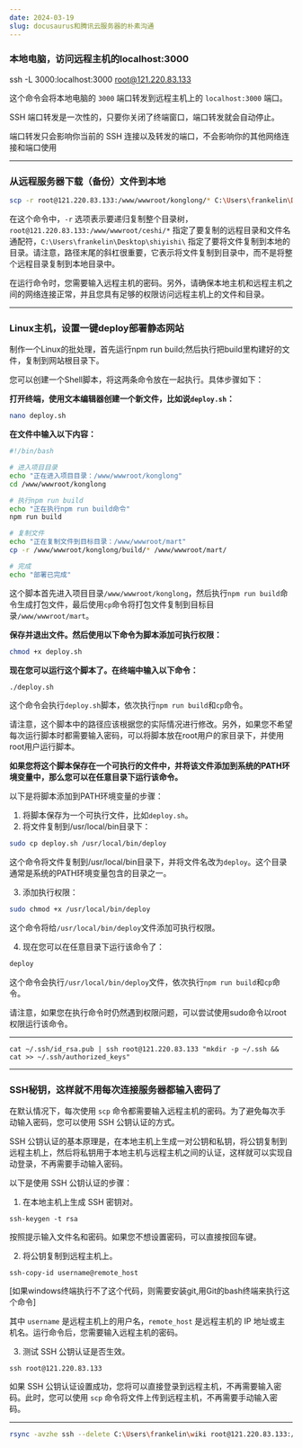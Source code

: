 ```yaml
---
date: 2024-03-19
slug: docusaurus和腾讯云服务器的朴素沟通
---
```




### 本地电脑，访问远程主机的localhost:3000

ssh -L 3000:localhost:3000 root@121.220.83.133

这个命令会将本地电脑的 `3000` 端口转发到远程主机上的 `localhost:3000` 端口。

SSH 端口转发是一次性的，只要你关闭了终端窗口，端口转发就会自动停止。

端口转发只会影响你当前的 SSH 连接以及转发的端口，不会影响你的其他网络连接和端口使用
*<!-- truncate -->*


---


### 从远程服务器下载（备份）文件到本地

```bash
scp -r root@121.220.83.133:/www/wwwroot/konglong/* C:\Users\frankelin\Desktop\shiyishi\
```

在这个命令中，`-r` 选项表示要递归复制整个目录树，`root@121.220.83.133:/www/wwwroot/ceshi/*` 指定了要复制的远程目录和文件名通配符，`C:\Users\frankelin\Desktop\shiyishi\` 指定了要将文件复制到本地的目录。请注意，路径末尾的斜杠很重要，它表示将文件复制到目录中，而不是将整个远程目录复制到本地目录中。

在运行命令时，您需要输入远程主机的密码。另外，请确保本地主机和远程主机之间的网络连接正常，并且您具有足够的权限访问远程主机上的文件和目录。

---

### Linux主机，设置一键deploy部署静态网站

制作一个Linux的批处理，首先运行npm run build;然后执行把build里构建好的文件，复制到网站根目录下。

您可以创建一个Shell脚本，将这两条命令放在一起执行。具体步骤如下：

**打开终端，使用文本编辑器创建一个新文件，比如说`deploy.sh`：**

```bash
nano deploy.sh
```

**在文件中输入以下内容：**

```bash
#!/bin/bash

# 进入项目目录
echo "正在进入项目目录：/www/wwwroot/konglong"
cd /www/wwwroot/konglong

# 执行npm run build
echo "正在执行npm run build命令"
npm run build

# 复制文件
echo "正在复制文件到目标目录：/www/wwwroot/mart"
cp -r /www/wwwroot/konglong/build/* /www/wwwroot/mart/

# 完成
echo "部署已完成"
```

这个脚本首先进入项目目录`/www/wwwroot/konglong`，然后执行`npm run build`命令生成打包文件，最后使用`cp`命令将打包文件复制到目标目录`/www/wwwroot/mart`。

**保存并退出文件。然后使用以下命令为脚本添加可执行权限：**

```bash
chmod +x deploy.sh
```

**现在您可以运行这个脚本了。在终端中输入以下命令：**

```bash
./deploy.sh
```

这个命令会执行`deploy.sh`脚本，依次执行`npm run build`和`cp`命令。

请注意，这个脚本中的路径应该根据您的实际情况进行修改。另外，如果您不希望每次运行脚本时都需要输入密码，可以将脚本放在root用户的家目录下，并使用root用户运行脚本。

**如果您将这个脚本保存在一个可执行的文件中，并将该文件添加到系统的PATH环境变量中，那么您可以在任意目录下运行该命令。**

以下是将脚本添加到PATH环境变量的步骤：

1. 将脚本保存为一个可执行文件，比如`deploy.sh`。
2. 将文件复制到/usr/local/bin目录下：

```bash
sudo cp deploy.sh /usr/local/bin/deploy
```

这个命令将文件复制到/usr/local/bin目录下，并将文件名改为`deploy`。这个目录通常是系统的PATH环境变量包含的目录之一。

3. 添加执行权限：

```bash
sudo chmod +x /usr/local/bin/deploy
```

这个命令将给`/usr/local/bin/deploy`文件添加可执行权限。

4. 现在您可以在任意目录下运行该命令了：

```bash
deploy
```

这个命令会执行`/usr/local/bin/deploy`文件，依次执行`npm run build`和`cp`命令。

请注意，如果您在执行命令时仍然遇到权限问题，可以尝试使用sudo命令以root权限运行该命令。

---

```
cat ~/.ssh/id_rsa.pub | ssh root@121.220.83.133 "mkdir -p ~/.ssh && cat >> ~/.ssh/authorized_keys"
```

---

### SSH秘钥，这样就不用每次连接服务器都输入密码了

在默认情况下，每次使用 `scp` 命令都需要输入远程主机的密码。为了避免每次手动输入密码，您可以使用 SSH 公钥认证的方式。

SSH 公钥认证的基本原理是，在本地主机上生成一对公钥和私钥，将公钥复制到远程主机上，然后将私钥用于本地主机与远程主机之间的认证，这样就可以实现自动登录，不再需要手动输入密码。

以下是使用 SSH 公钥认证的步骤：

1. 在本地主机上生成 SSH 密钥对。

```
ssh-keygen -t rsa
```

按照提示输入文件名和密码。如果您不想设置密码，可以直接按回车键。

2. 将公钥复制到远程主机上。

```
ssh-copy-id username@remote_host
```

[如果windows终端执行不了这个代码，则需要安装git,用Git的bash终端来执行这个命令]

其中 `username` 是远程主机上的用户名，`remote_host` 是远程主机的 IP 地址或主机名。运行命令后，您需要输入远程主机的密码。

3. 测试 SSH 公钥认证是否生效。

```
ssh root@121.220.83.133
```

如果 SSH 公钥认证设置成功，您将可以直接登录到远程主机，不再需要输入密码。此时，您可以使用 `scp` 命令将文件上传到远程主机，不再需要手动输入密码。

---

```bash
rsync -avzhe ssh --delete C:\Users\frankelin\wiki root@121.220.83.133:/www/wwwroot/konglong
```

